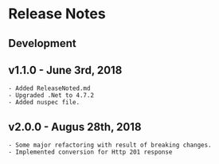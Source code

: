 # Release Notes

## Development

## v1.1.0 - June 3rd, 2018
	- Added ReleaseNoted.md
	- Upgraded .Net to 4.7.2
	- Added nuspec file.

## v2.0.0 - Augus 28th, 2018
	- Some major refactoring with result of breaking changes.
	- Implemented conversion for Http 201 response